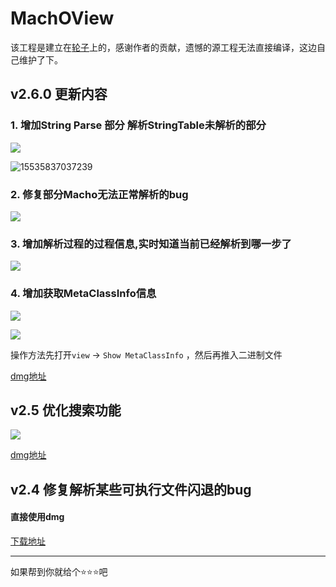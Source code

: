# MachOView 

该工程是建立在[轮子](https://github.com/gdbinit/MachOView)上的，感谢作者的贡献，遗憾的源工程无法直接编译，这边自己维护了下。


## v2.6.0 更新内容

### 1. 增加String Parse 部分 解析StringTable未解析的部分

![](https://user-images.githubusercontent.com/16829768/55061401-a5efd280-50ae-11e9-83aa-e22494bb14db.jpg)


![15535837037239](https://user-images.githubusercontent.com/16829768/55061443-c15add80-50ae-11e9-909c-03864204bf02.jpg)


### 2. 修复部分Macho无法正常解析的bug

![](https://user-images.githubusercontent.com/16829768/55061447-c324a100-50ae-11e9-853f-0d030d1972a1.jpg)

### 3. 增加解析过程的过程信息,实时知道当前已经解析到哪一步了

![](https://user-images.githubusercontent.com/16829768/55061460-c7e95500-50ae-11e9-9657-637064c6ccf0.jpg)


### 4. 增加获取MetaClassInfo信息

![](https://user-images.githubusercontent.com/16829768/55061456-c61f9180-50ae-11e9-817b-031013eb7e21.jpg)


![](https://user-images.githubusercontent.com/16829768/55061458-c6b82800-50ae-11e9-950f-6c71ae28a7be.jpg)

操作方法先打开`view` -> `Show MetaClassInfo` ，然后再推入二进制文件

[dmg地址](https://github.com/fangshufeng/MachOView/releases/tag/2.5)

## v2.5 优化搜索功能

![](https://user-images.githubusercontent.com/16829768/54861186-43ba6900-4d60-11e9-8e88-5c0ce086f89c.png)

[dmg地址](https://github.com/fangshufeng/MachOView/releases/tag/2.5)


## v2.4 修复解析某些可执行文件闪退的bug

#### 直接使用dmg
[下载地址](https://github.com/fangshufeng/MachOView/releases/tag/1.0.0)


---

如果帮到你就给个⭐️⭐️⭐️吧



